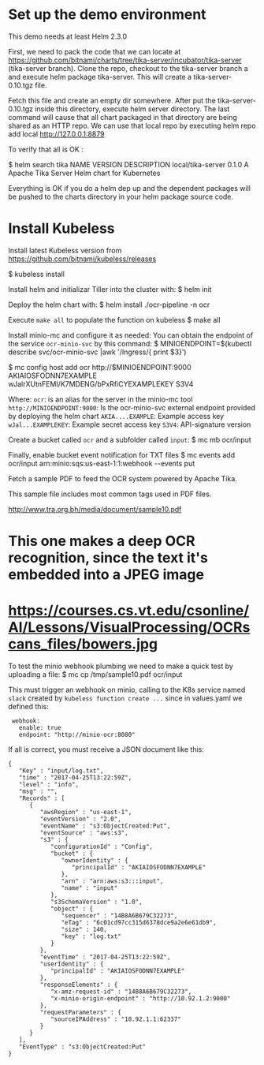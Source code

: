 # Set up the demo environment

This demo needs at least Helm 2.3.0 

First, we need to pack the code that we can locate at https://github.com/bitnami/charts/tree/tika-server/incubator/tika-server (tika-server branch). Clone the repo, checkout to the tika-server branch a and execute helm package tika-server. This will create a tika-server-0.10.tgz file.

Fetch this file and create an empty dir somewhere. After put the tika-server-0.10.tgz inside this directory, execute helm server directory. The last command will cause that all chart packaged in that directory are being shared as an HTTP repo. We can use that local repo by executing  helm repo add local http://127.0.0.1:8879

To verify that all is OK :

$ helm search tika
NAME             	VERSION	DESCRIPTION
local/tika-server	0.1.0  	A Apache Tika Server Helm chart for Kubernetes

Everything is OK if you do a helm dep up and the dependent packages will be pushed to the charts directory in your helm package source code.


# Install Kubeless
Install latest Kubeless version from https://github.com/bitnami/kubeless/releases

 $ kubeless install 

Install helm and initializar Tiller into the cluster with: 
 $ helm init


Deploy the helm chart with: 
  $ helm install ./ocr-pipeline -n ocr

Execute `make all` to populate the function on kubeless
  $ make all 

Install minio-mc  and configure it as needed:
You can obtain the endpoint of  the service `ocr-minio-svc` by this command:
  $ MINIOENDPOINT=$(kubectl describe svc/ocr-minio-svc |awk '/Ingress/{ print $3}')

  $ mc config host add ocr http://$MINIOENDPOINT:9000   AKIAIOSFODNN7EXAMPLE wJalrXUtnFEMI/K7MDENG/bPxRfiCYEXAMPLEKEY  S3V4

  Where:
    `ocr`: is an alias for the server in the minio-mc tool
    `http://MINIOENDPOINT:9000`: Is the ocr-minio-svc external endpoint provided by deploying the helm chart
    `AKIA....EXAMPLE`: Example access key 
    `wJal...EXAMPLEKEY`: Example secret access key
    `S3V4`: API-signature version

Create a bucket called `ocr` and a subfolder called `input`: 
  $ mc mb ocr/input 

Finally, enable bucket event notification  for TXT files 
  $ mc events add ocr/input arn:minio:sqs:us-east-1:1:webhook --events put 

Fetch a sample PDF to feed the OCR system powered by Apache Tika. 

This sample file includes most common tags used in PDF files.

   http://www.tra.org.bh/media/document/sample10.pdf

#   This one makes a deep OCR recognition, since the text it's embedded into a JPEG image

#   https://courses.cs.vt.edu/csonline/AI/Lessons/VisualProcessing/OCRscans_files/bowers.jpg

To test the minio webhook plumbing we need to make a quick test by uploading a file:
  $ mc cp /tmp/sample10.pdf  ocr/input

 This must trigger an webhook on minio, calling to the K8s service named `slack` created by  `kubeless function create ...`  since in values.yaml we defined this: 

```
 webhook:
   enable: true
   endpoint: "http://minio-ocr:8080"
```

If all is correct, you must receive a JSON document like this:

```
{
   "Key" : "input/log.txt",
   "time" : "2017-04-25T13:22:59Z",
   "level" : "info",
   "msg" : "",
   "Records" : [
      {
         "awsRegion" : "us-east-1",
         "eventVersion" : "2.0",
         "eventName" : "s3:ObjectCreated:Put",
         "eventSource" : "aws:s3",
         "s3" : {
            "configurationId" : "Config",
            "bucket" : {
               "ownerIdentity" : {
                  "principalId" : "AKIAIOSFODNN7EXAMPLE"
               },
               "arn" : "arn:aws:s3:::input",
               "name" : "input"
            },
            "s3SchemaVersion" : "1.0",
            "object" : {
               "sequencer" : "14B8A6B679C32273",
               "eTag" : "6c01cd97cc315d6378dce9a2e6e61db9",
               "size" : 140,
               "key" : "log.txt"
            }
         },
         "eventTime" : "2017-04-25T13:22:59Z",
         "userIdentity" : {
            "principalId" : "AKIAIOSFODNN7EXAMPLE"
         },
         "responseElements" : {
            "x-amz-request-id" : "14B8A6B679C32273",
            "x-minio-origin-endpoint" : "http://10.92.1.2:9000"
         },
         "requestParameters" : {
            "sourceIPAddress" : "10.92.1.1:62337"
         }
      }
   ],
   "EventType" : "s3:ObjectCreated:Put"
}
```



